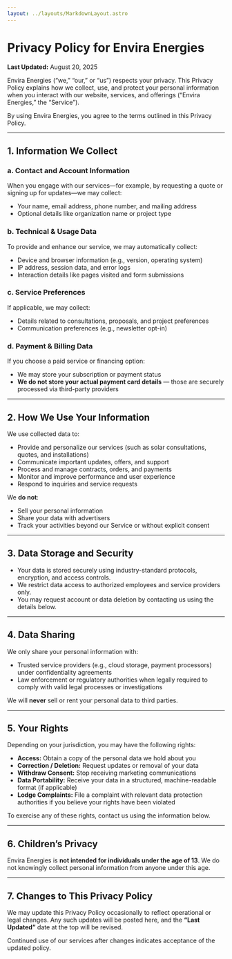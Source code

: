 ```yaml
---
layout: ../layouts/MarkdownLayout.astro
---
```


# Privacy Policy for Envira Energies

**Last Updated:** August 20, 2025

Envira Energies (“we,” “our,” or “us”) respects your privacy. This Privacy Policy explains how we collect, use, and protect your personal information when you interact with our website, services, and offerings (“Envira Energies,” the “Service”).

By using Envira Energies, you agree to the terms outlined in this Privacy Policy.

---

## 1. Information We Collect

### a. Contact and Account Information

When you engage with our services—for example, by requesting a quote or signing up for updates—we may collect:

- Your name, email address, phone number, and mailing address
- Optional details like organization name or project type

### b. Technical & Usage Data

To provide and enhance our service, we may automatically collect:

- Device and browser information (e.g., version, operating system)
- IP address, session data, and error logs
- Interaction details like pages visited and form submissions

### c. Service Preferences

If applicable, we may collect:

- Details related to consultations, proposals, and project preferences
- Communication preferences (e.g., newsletter opt-in)

### d. Payment & Billing Data

If you choose a paid service or financing option:

- We may store your subscription or payment status
- **We do not store your actual payment card details** — those are securely processed via third-party providers

---

## 2. How We Use Your Information

We use collected data to:

- Provide and personalize our services (such as solar consultations, quotes, and installations)
- Communicate important updates, offers, and support
- Process and manage contracts, orders, and payments
- Monitor and improve performance and user experience
- Respond to inquiries and service requests

We **do not**:

- Sell your personal information
- Share your data with advertisers
- Track your activities beyond our Service or without explicit consent

---

## 3. Data Storage and Security

- Your data is stored securely using industry-standard protocols, encryption, and access controls.
- We restrict data access to authorized employees and service providers only.
- You may request account or data deletion by contacting us using the details below.

---

## 4. Data Sharing

We only share your personal information with:

- Trusted service providers (e.g., cloud storage, payment processors) under confidentiality agreements
- Law enforcement or regulatory authorities when legally required to comply with valid legal processes or investigations

We will **never** sell or rent your personal data to third parties.

---

## 5. Your Rights

Depending on your jurisdiction, you may have the following rights:

- **Access:** Obtain a copy of the personal data we hold about you
- **Correction / Deletion:** Request updates or removal of your data
- **Withdraw Consent:** Stop receiving marketing communications
- **Data Portability:** Receive your data in a structured, machine-readable format (if applicable)
- **Lodge Complaints:** File a complaint with relevant data protection authorities if you believe your rights have been violated

To exercise any of these rights, contact us using the information below.

---

## 6. Children’s Privacy

Envira Energies is **not intended for individuals under the age of 13**. We do not knowingly collect personal information from anyone under this age.

---

## 7. Changes to This Privacy Policy

We may update this Privacy Policy occasionally to reflect operational or legal changes. Any such updates will be posted here, and the **“Last Updated”** date at the top will be revised.

Continued use of our services after changes indicates acceptance of the updated policy.
